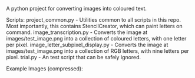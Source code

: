 A python project for converting images into coloured text.

Scripts:
project_common.py - Utilities common to all scripts in this repo. Most importantly, this contains StencilCreator, which can paint letters on command.
image_transcription.py - Converts the image at images/test_image.png into a collection of coloured letters, with one letter per pixel.
image_letter_subpixel_display.py - Converts the image at images/test_image.png into a collection of RGB letters, with nine letters per pixel.
trial.py - An test script that can be safely ignored.

Example Images (compressed):
